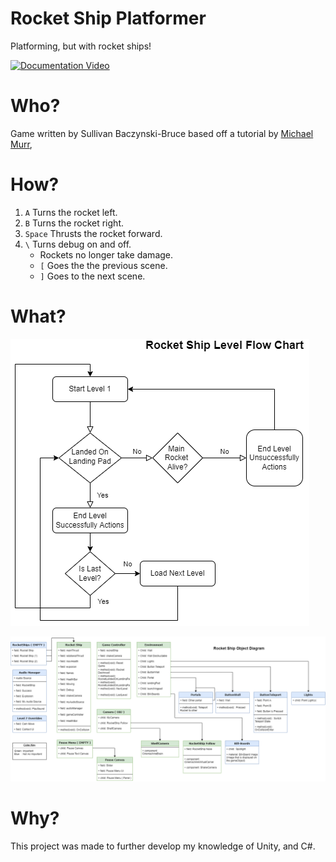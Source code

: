 # Rocket Ship Platformer

Platforming, but with rocket ships!

[![Documentation Video](https://img.youtube.com/vi/cd5wR_8o1uc/0.jpg)](https://www.youtube.com/watch?v=cd5wR_8o1uc)

# Who?

Game written by Sullivan Baczynski-Bruce based off a tutorial by [Michael Murr](https://www.udemy.com/user/michel-murr/), 

# How?

1. ```A``` Turns the rocket left.
2. ```B``` Turns the rocket right.
3. ```Space``` Thrusts the rocket forward.
4. ```\``` Turns debug on and off.
    * Rockets no longer take damage.
    * ```[``` Goes the the previous scene.
    * ```]``` Goes to the next scene.

# What? 

![Level Flow Chart](README_Img/Level-Flow-Chart.png)

![Level Object Diagram](README_Img/Level-Object-Diagram.png)

# Why?

This project was made to further develop my knowledge of Unity, and C#.
